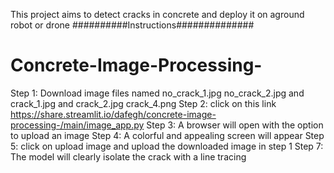 This project aims to detect cracks in concrete and  deploy it on aground robot or drone
##########Instructions##############
# Concrete-Image-Processing-
Step 1: Download image files named no_crack_1.jpg no_crack_2.jpg and crack_1.jpg and crack_2.jpg crack_4.png
Step 2: click on this link https://share.streamlit.io/dafegh/concrete-image-processing-/main/image_app.py 
Step 3: A browser will open with the option to upload an image
Step 4: A colorful and appealing screen will appear 
Step 5: click on upload image and upload the downloaded image in step 1
Step 7: The model will clearly isolate the crack with a line tracing
